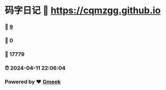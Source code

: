 # 码字日记 :link: https://cqmzgg.github.io 
### :page_facing_up: [9](https://cqmzgg.github.io/tag.html) 
### :speech_balloon: 0 
### :hibiscus: 17779 
### :alarm_clock: 2024-04-11 22:06:04 
### Powered by :heart: [Gmeek](https://github.com/Meekdai/Gmeek)
